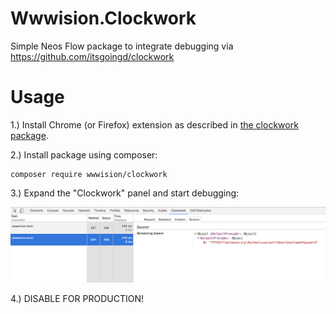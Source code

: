 # Wwwision.Clockwork
Simple Neos Flow package to integrate debugging via https://github.com/itsgoingd/clockwork

# Usage

1.) Install Chrome (or Firefox) extension as described in [the clockwork package](https://github.com/itsgoingd/clockwork#clockwork).

2.) Install package using composer:

```
composer require wwwision/clockwork
```

3.) Expand the "Clockwork" panel and start debugging:

![Alt text](Screenshot.png?raw=true "Clockwork in action")

4.) DISABLE FOR PRODUCTION!

